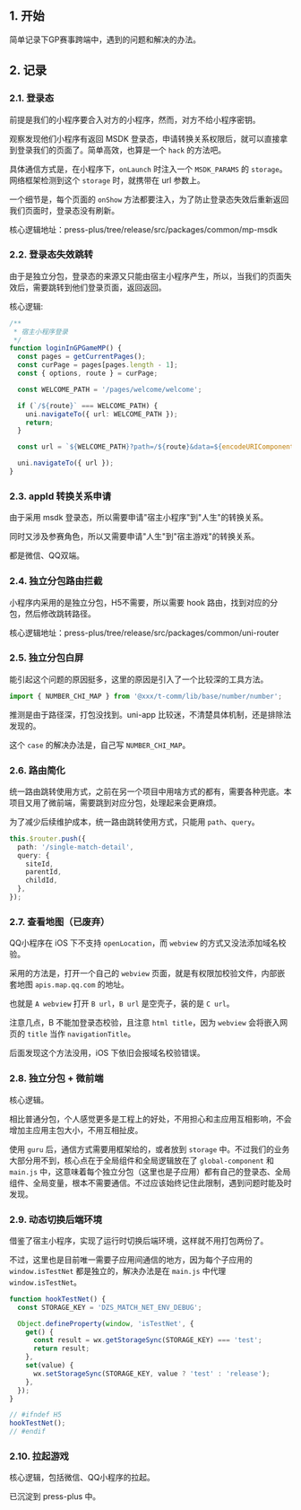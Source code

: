 ## 1. 开始

简单记录下GP赛事跨端中，遇到的问题和解决的办法。

## 2. 记录


### 2.1. 登录态

前提是我们的小程序要合入对方的小程序，然而，对方不给小程序密钥。

观察发现他们小程序有返回 MSDK 登录态，申请转换关系权限后，就可以直接拿到登录我们的页面了。简单高效，也算是一个 `hack` 的方法吧。

具体通信方式是，在小程序下，`onLaunch` 时注入一个 `MSDK_PARAMS` 的 `storage`。网络框架检测到这个 `storage` 时，就携带在 url 参数上。

一个细节是，每个页面的 `onShow` 方法都要注入，为了防止登录态失效后重新返回我们页面时，登录态没有刷新。

核心逻辑地址：press-plus/tree/release/src/packages/common/mp-msdk

### 2.2. 登录态失效跳转

由于是独立分包，登录态的来源又只能由宿主小程序产生，所以，当我们的页面失效后，需要跳转到他们登录页面，返回返回。

核心逻辑:

```ts
/**
 * 宿主小程序登录
 */
function loginInGPGameMP() {
  const pages = getCurrentPages();
  const curPage = pages[pages.length - 1];
  const { options, route } = curPage;

  const WELCOME_PATH = '/pages/welcome/welcome';

  if (`/${route}` === WELCOME_PATH) {
    uni.navigateTo({ url: WELCOME_PATH });
    return;
  }

  const url = `${WELCOME_PATH}?path=/${route}&data=${encodeURIComponent(JSON.stringify(options))}`;

  uni.navigateTo({ url });
}
```

### 2.3. appId 转换关系申请

由于采用 msdk 登录态，所以需要申请"宿主小程序"到"人生"的转换关系。

同时又涉及参赛角色，所以又需要申请"人生"到"宿主游戏"的转换关系。

都是微信、QQ双端。

### 2.4. 独立分包路由拦截

小程序内采用的是独立分包，H5不需要，所以需要 hook 路由，找到对应的分包，然后修改跳转路径。

核心逻辑地址：press-plus/tree/release/src/packages/common/uni-router


### 2.5. 独立分包白屏

能引起这个问题的原因挺多，这里的原因是引入了一个比较深的工具方法。

```ts
import { NUMBER_CHI_MAP } from '@xxx/t-comm/lib/base/number/number';
```

推测是由于路径深，打包没找到。uni-app 比较迷，不清楚具体机制，还是排除法发现的。

这个 `case` 的解决办法是，自己写 `NUMBER_CHI_MAP`。


### 2.6. 路由简化

统一路由跳转使用方式，之前在另一个项目中用啥方式的都有，需要各种兜底。本项目又用了微前端，需要跳到对应分包，处理起来会更麻烦。

为了减少后续维护成本，统一路由跳转使用方式，只能用 `path`、`query`。

```ts
this.$router.push({
  path: '/single-match-detail',
  query: {
    siteId,
    parentId,
    childId,
  },
});
```

### 2.7. 查看地图（已废弃）

QQ小程序在 iOS 下不支持 `openLocation`，而 `webview` 的方式又没法添加域名校验。

采用的方法是，打开一个自己的 `webview` 页面，就是有权限加校验文件，内部嵌套地图 `apis.map.qq.com` 的地址。

也就是 `A webview` 打开 `B url`，`B url` 是空壳子，装的是 `C url`。

注意几点，B 不能加登录态校验，且注意 `html title`，因为 `webview` 会将嵌入网页的 `title` 当作 `navigationTitle`。

后面发现这个方法没用，iOS 下依旧会报域名校验错误。

### 2.8. 独立分包 + 微前端

核心逻辑。

相比普通分包，个人感觉更多是工程上的好处，不用担心和主应用互相影响，不会增加主应用主包大小，不用互相扯皮。

使用 `guru` 后，通信方式需要用框架给的，或者放到 `storage` 中。不过我们的业务大部分用不到，核心点在于全局组件和全局逻辑放在了 `global-component` 和 `main.js` 中，这意味着每个独立分包（这里也是子应用）都有自己的登录态、全局组件、全局变量，根本不需要通信。不过应该始终记住此限制，遇到问题时能及时发现。

### 2.9. 动态切换后端环境

借鉴了宿主小程序，实现了运行时切换后端环境，这样就不用打包两份了。

不过，这里也是目前唯一需要子应用间通信的地方，因为每个子应用的 `window.isTestNet` 都是独立的，解决办法是在 `main.js` 中代理 `window.isTestNet`。


```ts
function hookTestNet() {
  const STORAGE_KEY = 'DZS_MATCH_NET_ENV_DEBUG';

  Object.defineProperty(window, 'isTestNet', {
    get() {
      const result = wx.getStorageSync(STORAGE_KEY) === 'test';
      return result;
    },
    set(value) {
      wx.setStorageSync(STORAGE_KEY, value ? 'test' : 'release');
    },
  });
}

// #ifndef H5
hookTestNet();
// #endif
```


### 2.10. 拉起游戏

核心逻辑，包括微信、QQ小程序的拉起。

已沉淀到 press-plus 中。

